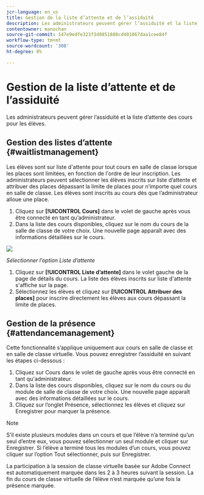 ```yaml
---
jcr-language: en_us
title: Gestion de la liste d’attente et de l’assiduité
description: Les administrateurs peuvent gérer l’assiduité et la liste d’attente des cours pour les élèves.
contentowner: manochan
source-git-commit: 147e9edfe323f3d0851880cd401067daa1cee84f
workflow-type: tm+mt
source-wordcount: '308'
ht-degree: 0%

---
```




# Gestion de la liste d’attente et de l’assiduité

Les administrateurs peuvent gérer l’assiduité et la liste d’attente des cours pour les élèves.

## Gestion des listes d’attente {#waitlistmanagement}

Les élèves sont sur liste d&#39;attente pour tout cours en salle de classe lorsque les places sont limitées, en fonction de l&#39;ordre de leur inscription. Les administrateurs peuvent sélectionner les élèves inscrits sur liste d’attente et attribuer des places dépassant la limite de places pour n’importe quel cours en salle de classe. Les élèves sont inscrits au cours dès que l’administrateur alloue une place.

1. Cliquez sur **[!UICONTROL Cours]** dans le volet de gauche après vous être connecté en tant qu’administrateur.
1. Dans la liste des cours disponibles, cliquez sur le nom du cours de la salle de classe de votre choix. Une nouvelle page apparaît avec des informations détaillées sur le cours.

![](assets/waitlist-and-attendance-mgmnt.png)

*Sélectionner l’option Liste d’attente*

1. Cliquez sur **[!UICONTROL Liste d’attente]** dans le volet gauche de la page de détails du cours. La liste des élèves inscrits sur liste d&#39;attente s&#39;affiche sur la page.
1. Sélectionnez les élèves et cliquez sur **[!UICONTROL Attribuer des places]** pour inscrire directement les élèves aux cours dépassant la limite de places.

## Gestion de la présence {#attendancemanagement}

Cette fonctionnalité s’applique uniquement aux cours en salle de classe et en salle de classe virtuelle. Vous pouvez enregistrer l’assiduité en suivant les étapes ci-dessous :

1. Cliquez sur Cours dans le volet de gauche après vous être connecté en tant qu&#39;administrateur.
1. Dans la liste des cours disponibles, cliquez sur le nom du cours ou du module de salle de classe de votre choix. Une nouvelle page apparaît avec des informations détaillées sur le cours.
1. Cliquez sur l’onglet Présence, sélectionnez les élèves et cliquez sur Enregistrer pour marquer la présence.

>[!NOTE]
>
>S’il existe plusieurs modules dans un cours et que l’élève n’a terminé qu’un seul d’entre eux, vous pouvez sélectionner un seul module et cliquer sur Enregistrer. Si l’élève a terminé tous les modules d’un cours, vous pouvez cliquer sur l’option Tout sélectionner, puis sur Enregistrer.

La participation à la session de classe virtuelle basée sur Adobe Connect est automatiquement marquée dans les 2 à 3 heures suivant la session. La fin du cours de classe virtuelle de l’élève n’est marquée qu’une fois la présence marquée.
